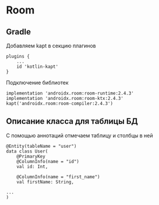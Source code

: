 # Room
## Gradle
Добавляем kapt в секцию плагинов
```
plugins {
    ...
    id 'kotlin-kapt'
}
```
Подключение библиотек
```
implementation 'androidx.room:room-runtime:2.4.3'
implementation 'androidx.room:room-ktx:2.4.3'
kapt('androidx.room:room-compiler:2.4.3')
```
## Описание класса для таблицы БД
С помощью аннотаций отмечаем таблицу и столбцы в ней
```
@Entity(tableName = "user")
data class User(
    @PrimaryKey
    @ColumnInfo(name = "id")
    val id: Int,
    
    @ColumnInfo(name = "first_name")
    val firstName: String,
    
...
)
```
